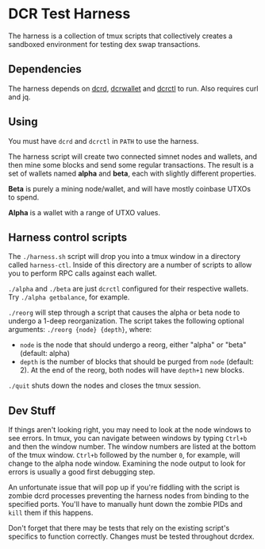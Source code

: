 # DCR Test Harness

The harness is a collection of tmux scripts that collectively creates a
sandboxed environment for testing dex swap transactions.

## Dependencies

The harness depends on [dcrd](https://github.com/decred/dcrd), [dcrwallet](https://github.com/decred/dcrwallet) and [dcrctl](https://github.com/decred/dcrd/tree/master/cmd/dcrctl) to run. Also requires curl and jq.

## Using

You must have `dcrd` and `dcrctl` in `PATH` to use the harness.

The harness script will create two connected simnet nodes and wallets, and
then mine some blocks and send some regular transactions. The result is a set of
wallets named **alpha** and **beta**, each with slightly different properties.

**Beta** is purely a mining node/wallet, and will have mostly coinbase
UTXOs to spend.

**Alpha** is a wallet with a range of UTXO values.

## Harness control scripts

The `./harness.sh` script will drop you into a tmux window in a directory
called `harness-ctl`. Inside of this directory are a number of scripts to
allow you to perform RPC calls against each wallet.

`./alpha` and `./beta` are just `dcrctl` configured for their respective
wallets.
Try `./alpha getbalance`, for example.

`./reorg` will step through a script that causes the alpha or beta node to
undergo a 1-deep reorganization. The script takes the following optional
arguments: `./reorg {node} {depth}`, where:
- `node` is the node that should undergo a reorg, either "alpha" or "beta" (default: alpha)
- `depth` is the number of blocks that should be purged from `node` (default: 2).
At the end of the reorg, both nodes will have `depth+1` new blocks.

`./quit` shuts down the nodes and closes the tmux session.

## Dev Stuff

If things aren't looking right, you may need to look at the node windows to
see errors. In tmux, you can navigate between windows by typing `Ctrl+b` and
then the window number. The window numbers are listed at the bottom
of the tmux window. `Ctrl+b` followed by the number `0`, for example, will
change to the alpha node window. Examining the node output to look for errors
is usually a good first debugging step.

An unfortunate issue that will pop up if you're fiddling with the script is
zombie dcrd processes preventing the harness nodes from binding to the
specified ports. You'll have to manually hunt down the zombie PIDs and `kill`
them if this happens.

Don't forget that there may be tests that rely on the existing script's
specifics to function correctly. Changes must be tested throughout dcrdex.
